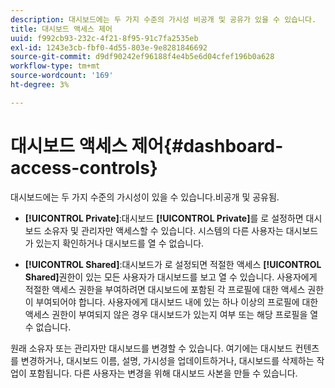 ```yaml
---
description: 대시보드에는 두 가지 수준의 가시성 비공개 및 공유가 있을 수 있습니다.
title: 대시보드 액세스 제어
uuid: f992cb93-232c-4f21-8f95-91c7fa2535eb
exl-id: 1243e3cb-fbf0-4d55-803e-9e8281846692
source-git-commit: d9df90242ef96188f4e4b5e6d04cfef196b0a628
workflow-type: tm+mt
source-wordcount: '169'
ht-degree: 3%

---
```


# 대시보드 액세스 제어{#dashboard-access-controls}

대시보드에는 두 가지 수준의 가시성이 있을 수 있습니다.비공개 및 공유됨.

* **[!UICONTROL Private]**:대시보드 **[!UICONTROL Private]**&#x200B;를 로 설정하면 대시보드 소유자 및 관리자만 액세스할 수 있습니다. 시스템의 다른 사용자는 대시보드가 있는지 확인하거나 대시보드를 열 수 없습니다.

* **[!UICONTROL Shared]**:대시보드가 로 설정되면 적절한 액세스  **[!UICONTROL Shared]**&#x200B;권한이 있는 모든 사용자가 대시보드를 보고 열 수 있습니다. 사용자에게 적절한 액세스 권한을 부여하려면 대시보드에 포함된 각 프로필에 대한 액세스 권한이 부여되어야 합니다. 사용자에게 대시보드 내에 있는 하나 이상의 프로필에 대한 액세스 권한이 부여되지 않은 경우 대시보드가 있는지 여부 또는 해당 프로필을 열 수 없습니다.

원래 소유자 또는 관리자만 대시보드를 변경할 수 있습니다. 여기에는 대시보드 컨텐츠를 변경하거나, 대시보드 이름, 설명, 가시성을 업데이트하거나, 대시보드를 삭제하는 작업이 포함됩니다. 다른 사용자는 변경을 위해 대시보드 사본을 만들 수 있습니다.
